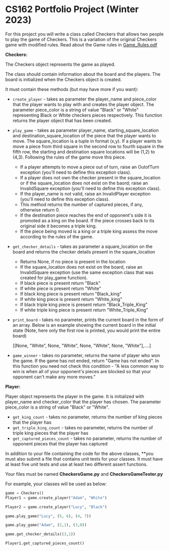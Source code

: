 # CS162 Portfolio Project (Winter 2023)

For this project you will write a class called Checkers that allows two people to play the game of Checkers. This is a variation of the original Checkers game with modified rules. 
Read about the Game rules in [Game_Rules.pdf](Game_Rules.pdf)


**Checkers:**

The Checkers object represents the game as played. 

The class should contain information about the board and the players. The board is initialized when the Checkers object is created.

It must contain these methods (but may have more if you want):
* `create_player` - takes as parameter the player_name and piece_color that the player wants to play with and creates the player object. The parameter piece_color is a string of value "Black" or "White" representing Black or White checkers pieces respectively. This function returns the player object that has been created.

* `play_game` - takes as parameter player_name, starting_square_location and destination_square_location of the piece that the player wants to move. The square_location is a tuple in format (x,y). If a player wants to move a piece from third square in the second row to fourth square in the fifth row, the starting and destination square locations will be (1,2) to (4,3). Following the rules of the game move this piece.
    
    * If a player attempts to move a piece out of turn, raise an OutofTurn exception (you'll need to define this exception class).
    * If a player does not own the checker present in the square_location or if the square_location does not exist on the baord; raise an InvalidSquare exception (you'll need to define this exception class).
    * If the player_name is not valid, raise an InvalidPlayer exception (you'll need to define this exception class).
    * This method returns the number of captured pieces, if any, otherwise return 0.
    * If the destination piece reaches the end of opponent's side it is promoted as a king on the board. If the piece crosses back to its original side it becomes a triple king.
    * If the piece being moved is a king or a triple king assess the move according to the rules of the game.
  
* `get_checker_details` - takes as parameter a square_location on the board and returns the checker details present in the square_location
    * Returns None, if no piece is present in the location
    * If the square_location does not exist on the board, raise an InvalidSquare exception (use the same exception class that was created for play_game function). 
    * If black piece is present return "Black"
    * If white piece is present return "White"
    * If black king piece is present return "Black_king"
    * If white king piece is present return "White_king"
    * If black triple king piece is present return "Black_Triple_King"
    * If white triple king piece is present return "White_Triple_King"
  

* `print_board` - takes no parameter, prints the current board in the form of an array. Below is an example showing the current board in the initial state (Note, here only the first row is printed, you would print the entire board)

  [[None, "White", None, "White", None, "White", None, "White"],....]

* `game_winner` - takes no parameter, returns the name of player who won the game.
  If the game has not ended, return "Game has not ended". In this function you need not check this condition - "A less common way to win is when all of your opponent's pieces are blocked so that your opponent can't make any more moves."

**Player:**

Player object represents the player in the game. It is initialized with player_name and checker_color that the player has chosen. The parameter piece_color is a string of value "Black" or "White".

* `get_king_count` - takes no parameter, returns the number of king pieces that the player has
* `get_triple_king_count` - takes no parameter, returns the number of triple king pieces that the player has
* `get_captured_pieces_count` - takes no parameter, returns the number of opponent pieces that the player has captured

In addition to your file containing the code for the above classes, **you must also submit a file that contains unit tests for your classes.  It must have at least five unit tests and use at least two different assert functions.  

Your files must be named **CheckersGame.py** and **CheckersGameTester.py**

For example, your classes will be used as below:

```python
game = Checkers()
Player1 = game.create_player("Adam", "White")

Player2 = game.create_player("Lucy", "Black")

game.play_game("Lucy", (5, 6), (4, 7))

game.play_game("Adam", (2,1), (3,0))

game.get_checker_details((3,1))

Player1.get_captured_pieces_count()
```
